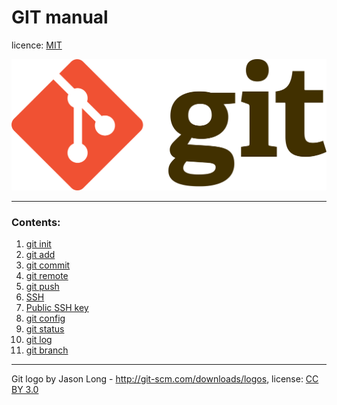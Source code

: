 # GIT manual

licence: [MIT](./license.md)

![git logo](./assets/1920px-Git-logo.svg.png)

-------
### Contents:
1. [git init](./init.md)
2. [git add](./add.md)
3. [git commit](./commit.md)
4. [git remote](./remote.md)
5. [git push](./push.md)
6. [SSH](./ssh.md)
7. [Public SSH key](./public_ssh_key.md)
8. [git config](./config.md)
9. [git status](./status.md)
10. [git log](./log.md)
11. [git branch](./branch.md)


------

Git logo by Jason Long - http://git-scm.com/downloads/logos, license: [CC BY 3.0](https://creativecommons.org/licenses/by/3.0/)